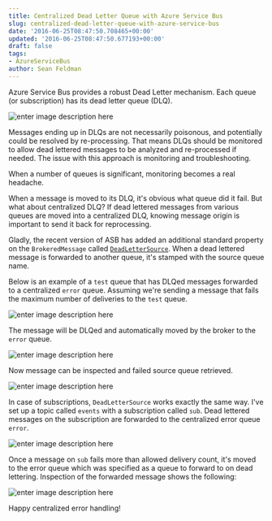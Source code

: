 ```yaml
---
title: Centralized Dead Letter Queue with Azure Service Bus
slug: centralized-dead-letter-queue-with-azure-service-bus
date: '2016-06-25T08:47:50.708465+00:00'
updated: '2016-06-25T08:47:50.677193+00:00'
draft: false
tags:
- AzureServiceBus
author: Sean Feldman
---
```

Azure Service Bus provides a robust Dead Letter mechanism. Each queue (or subscription) has its dead letter queue (DLQ). 

![enter image description here][1]

Messages ending up in DLQs are not necessarily poisonous, and potentially could be resolved by re-processing. That means DLQs should be monitored to allow dead lettered messages to be analyzed and re-processed if needed. The issue with this approach is monitoring and troubleshooting. 
When a number of queues is significant, monitoring becomes a real headache. 
When a message is moved to its DLQ, it's obvious what queue did it fail. But what about centralized DLQ? If dead lettered messages from various queues are moved into a centralized DLQ, knowing message origin is important to send it back for reprocessing.

Gladly, the recent version of ASB has added an additional standard property on the `BrokeredMessage` called [`DeadLetterSource`](https://msdn.microsoft.com/en-us/library/microsoft.servicebus.messaging.brokeredmessage.deadlettersource.aspx). When a dead lettered message is forwarded to another queue, it's stamped with the source queue name.

Below is an example of a `test` queue that has DLQed messages forwarded to a centralized `error` queue. Assuming we're sending a message that fails the maximum number of deliveries to the `test` queue.

![enter image description here][2]

The message will be DLQed and automatically moved by the broker to the `error` queue. 

![enter image description here][3]

Now message can be inspected and failed source queue retrieved.

![enter image description here][4]

In case of subscriptions, `DeadLetterSource` works exactly the same way. I've set up a topic called `events` with a subscription called `sub`. Dead lettered messages on the subscription are forwarded to the centralized error queue `error`.

![enter image description here][5]

Once a message on `sub` fails more than allowed delivery count, it's moved to the error queue which was specified as a queue to forward to on dead lettering. Inspection of the forwarded message shows the following:

![enter image description here][6]

Happy centralized error handling!

[1]: https://aspblogs.blob.core.windows.net:443/media/sfeldman/2016/deadletterqueue/dlq-per-queue.png
[2]: https://aspblogs.blob.core.windows.net:443/media/sfeldman/2016/deadletterqueue/message-in-queue.png
[3]: https://aspblogs.blob.core.windows.net:443/media/sfeldman/2016/deadletterqueue/forwarded-message.png
[4]: https://aspblogs.blob.core.windows.net:443/media/sfeldman/2016/deadletterqueue/source-on-message.png
[5]: https://aspblogs.blob.core.windows.net:443/media/sfeldman/2016/deadletterqueue/subscription.png
[6]: https://aspblogs.blob.core.windows.net:443/media/sfeldman/2016/deadletterqueue/deadlettersource-event.png
